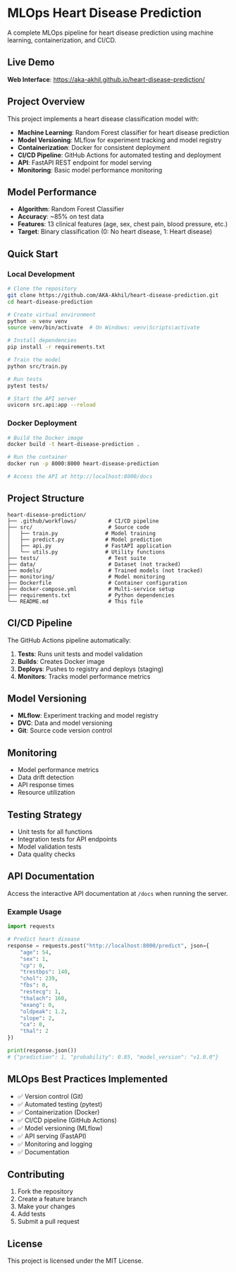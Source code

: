 # MLOps Heart Disease Prediction

A complete MLOps pipeline for heart disease prediction using machine learning, containerization, and CI/CD.

## Live Demo

**Web Interface**: https://aka-akhil.github.io/heart-disease-prediction/

## Project Overview

This project implements a heart disease classification model with:
- **Machine Learning**: Random Forest classifier for heart disease prediction
- **Model Versioning**: MLflow for experiment tracking and model registry
- **Containerization**: Docker for consistent deployment
- **CI/CD Pipeline**: GitHub Actions for automated testing and deployment
- **API**: FastAPI REST endpoint for model serving
- **Monitoring**: Basic model performance monitoring

## Model Performance

- **Algorithm**: Random Forest Classifier
- **Accuracy**: ~85% on test data
- **Features**: 13 clinical features (age, sex, chest pain, blood pressure, etc.)
- **Target**: Binary classification (0: No heart disease, 1: Heart disease)

## Quick Start

### Local Development

```bash
# Clone the repository
git clone https://github.com/AKA-Akhil/heart-disease-prediction.git
cd heart-disease-prediction

# Create virtual environment
python -m venv venv
source venv/bin/activate  # On Windows: venv\Scripts\activate

# Install dependencies
pip install -r requirements.txt

# Train the model
python src/train.py

# Run tests
pytest tests/

# Start the API server
uvicorn src.api:app --reload
```

### Docker Deployment

```bash
# Build the Docker image
docker build -t heart-disease-prediction .

# Run the container
docker run -p 8000:8000 heart-disease-prediction

# Access the API at http://localhost:8000/docs
```

## Project Structure

```
heart-disease-prediction/
├── .github/workflows/          # CI/CD pipeline
├── src/                        # Source code
│   ├── train.py               # Model training
│   ├── predict.py             # Model prediction
│   ├── api.py                 # FastAPI application
│   └── utils.py               # Utility functions
├── tests/                      # Test suite
├── data/                       # Dataset (not tracked)
├── models/                     # Trained models (not tracked)
├── monitoring/                 # Model monitoring
├── Dockerfile                  # Container configuration
├── docker-compose.yml          # Multi-service setup
├── requirements.txt            # Python dependencies
└── README.md                   # This file
```

## CI/CD Pipeline

The GitHub Actions pipeline automatically:
1. **Tests**: Runs unit tests and model validation
2. **Builds**: Creates Docker image
3. **Deploys**: Pushes to registry and deploys (staging)
4. **Monitors**: Tracks model performance metrics

## Model Versioning

- **MLflow**: Experiment tracking and model registry
- **DVC**: Data and model versioning
- **Git**: Source code version control

## Monitoring

- Model performance metrics
- Data drift detection
- API response times
- Resource utilization

## Testing Strategy

- Unit tests for all functions
- Integration tests for API endpoints
- Model validation tests
- Data quality checks

## API Documentation

Access the interactive API documentation at `/docs` when running the server.

### Example Usage

```python
import requests

# Predict heart disease
response = requests.post("http://localhost:8000/predict", json={
    "age": 54,
    "sex": 1,
    "cp": 0,
    "trestbps": 140,
    "chol": 239,
    "fbs": 0,
    "restecg": 1,
    "thalach": 160,
    "exang": 0,
    "oldpeak": 1.2,
    "slope": 2,
    "ca": 0,
    "thal": 2
})

print(response.json())
# {"prediction": 1, "probability": 0.85, "model_version": "v1.0.0"}
```

## MLOps Best Practices Implemented

- ✅ Version control (Git)
- ✅ Automated testing (pytest)
- ✅ Containerization (Docker)
- ✅ CI/CD pipeline (GitHub Actions)
- ✅ Model versioning (MLflow)
- ✅ API serving (FastAPI)
- ✅ Monitoring and logging
- ✅ Documentation

## Contributing

1. Fork the repository
2. Create a feature branch
3. Make your changes
4. Add tests
5. Submit a pull request

## License

This project is licensed under the MIT License.
